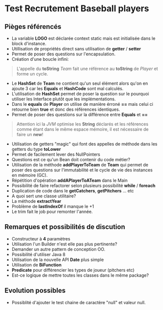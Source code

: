 # Test Recrutement Baseball players

## Pièges référencés
* La variable **LOGO** est déclarée context static mais est initialisée dans le block d'instance.
* Utillisation de propriétés direct sans utilisation de **getter** / **setter** 
 * Permet de poser des questions sur l'encapsulation.
* Création d'une boucle infini:

> L'appelle du **toString** _Team_ fait une référence au **toString** de _Player_ et forme un cycle.

* Le **HashSet** de **Team** ne contient qu'un seul élément alors qu'on en ajoute 3 car les **Equals** et **HashCode** sont mal calculés.
* L'utilisation de **HashSet** permet de poser la question sur le pourquoi utiliser les Interface plutôt que les implémentations.
* Dans le **equals** de **Player** on utilise de manière érroné **==** mais celui ci retourne bien **true** et donc des références identiques.
 * Permet de poser des questions sur la différence entre **Equals** et **==**

> Attention ici la _JVM_ optimise les **String** déclarés et les références comme étant dans le même espace mémoire, il est nécessaire de faire un **new**!

* Utilisation de getters "magic" qui font des appelles de méthode dans les getters du type **toLower**
 * Permet de facilement lever des NullPointers
 * Questions est ce qu'un Bean doit contenir du code métier?
* Utilisation de la méthode **addPlayerToTeam** de **Team** qui permet de poser des questions sur l'immutabilité et le cycle de vie des instances en mémoire (GC).
* Répétition d'opération **addAPlayerToATeam** dans le Main
 * Possibilité de faire refactorer selon plusieurs possibilité **while** / **foreach**
* Duplication de code dans le **getCatchers**, **getPitchers** ... etc
 * A quoi sert une classe utilitaire?
* La méthode **extractYear**
 * Problème de **lastIndexOf** il manque le +1
 * Le trim fait le job pour remonter l'année.

## Remarques et possibilités de discution
* Constructeur à **4** paramètres
 * Utilisation l'un Builder n'est elle pas plus pertinente?
 * Demander un autre pattern de conception OO.
* Possibilité d'utiliser Java 8
 * Utilisation de la nouvelle API **Date** plus simple
 * Utilisation de **BiFunction**
 * **Predicate** pour différencier les types de joueur (pitchers etc)
* Est-ce logique de mettre toutes les classes dans le même package?

## Evolution possibles
* Possiblité d'ajouter le test chaine de caractère "null" et valeur null.
